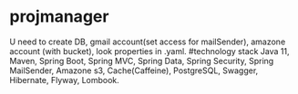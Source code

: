 # projmanager
U need to create DB, gmail account(set access for mailSender), amazone account (with bucket), look properties in .yaml.
#technology stack 
Java 11, Maven, Spring Boot, Spring MVC, Spring Data, Spring Security, Spring MailSender, Amazone s3, Cache(Caffeine), PostgreSQL, Swagger, Hibernate, Flyway, Lombook.

